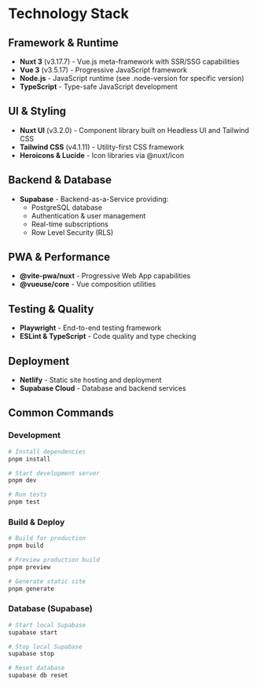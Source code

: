 # Technology Stack

## Framework & Runtime
- **Nuxt 3** (v3.17.7) - Vue.js meta-framework with SSR/SSG capabilities
- **Vue 3** (v3.5.17) - Progressive JavaScript framework
- **Node.js** - JavaScript runtime (see .node-version for specific version)
- **TypeScript** - Type-safe JavaScript development

## UI & Styling
- **Nuxt UI** (v3.2.0) - Component library built on Headless UI and Tailwind CSS
- **Tailwind CSS** (v4.1.11) - Utility-first CSS framework
- **Heroicons & Lucide** - Icon libraries via @nuxt/icon

## Backend & Database
- **Supabase** - Backend-as-a-Service providing:
  - PostgreSQL database
  - Authentication & user management
  - Real-time subscriptions
  - Row Level Security (RLS)

## PWA & Performance
- **@vite-pwa/nuxt** - Progressive Web App capabilities
- **@vueuse/core** - Vue composition utilities

## Testing & Quality
- **Playwright** - End-to-end testing framework
- **ESLint & TypeScript** - Code quality and type checking

## Deployment
- **Netlify** - Static site hosting and deployment
- **Supabase Cloud** - Database and backend services

## Common Commands

### Development
```bash
# Install dependencies
pnpm install

# Start development server
pnpm dev

# Run tests
pnpm test
```

### Build & Deploy
```bash
# Build for production
pnpm build

# Preview production build
pnpm preview

# Generate static site
pnpm generate
```

### Database (Supabase)
```bash
# Start local Supabase
supabase start

# Stop local Supabase
supabase stop

# Reset database
supabase db reset
```